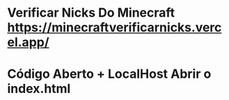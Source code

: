 # Verificar Nicks Do Minecraft https://minecraftverificarnicks.vercel.app/
# Código Aberto + LocalHost Abrir o index.html
